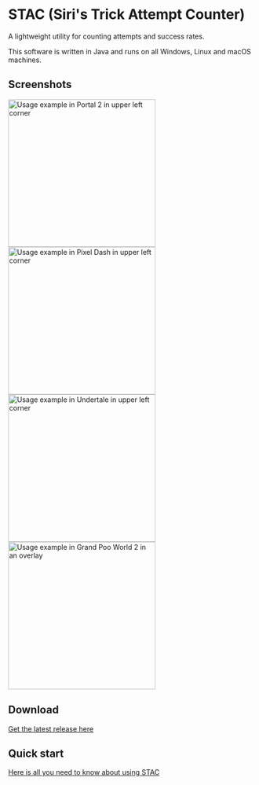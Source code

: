 # STAC (Siri's Trick Attempt Counter)
A lightweight utility for counting attempts and success rates.

This software is written in Java and runs on all Windows, Linux and macOS machines.

## Screenshots
<img src="https://www.siriusgg.com/res/graphics/stac/portal_ingame_obs.png" alt="Usage example in Portal 2 in upper left corner" width="300"/> <img src="https://www.siriusgg.com/res/graphics/stac/pixel_dash_ingame_obs.png" alt="Usage example in Pixel Dash in upper left corner" width="300"/>
<img src="https://www.siriusgg.com/res/graphics/stac/undertale_ingame_obs.png" alt="Usage example in Undertale in upper left corner" width="300"/> <img src="https://www.siriusgg.com/res/graphics/stac/grand_poo_world_2_stac.png" alt="Usage example in Grand Poo World 2 in an overlay" width="300"/>

## Download
[Get the latest release here](https://github.com/JGC-Sirius/siris-trick-attempt-counter/releases/latest)

## Quick start
[Here is all you need to know about using STAC](./docs/HOW_TO.md)
